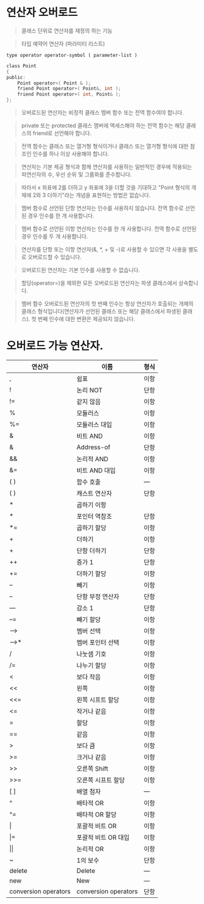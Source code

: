 
# 연산자 오버로드

> 클래스 단위로 연산자를 재정의 하는 기능

> 타입 예약어 연산자 (파라미터 리스트)
```
type operator operator-symbol ( parameter-list )
```

```C
class Point  
{  
public:  
    Point operator<( Point & );
    friend Point operator+( Point&, int );  
    friend Point operator+( int, Point& );  
};  
```
> 오버로드된 연산자는 비정적 클래스 멤버 함수 또는 전역 함수여야 합니다. 

> private 또는 protected 클래스 멤버에 액세스해야 하는 전역 함수는 해당 클래스의 friend로 선언해야 합니다. 

> 전역 함수는 클래스 또는 열거형 형식이거나 클래스 또는 열거형 형식에 대한 참조인 인수를 하나 이상 사용해야 합니다.

> 연산자는 기본 제공 형식과 함께 연산자를 사용하는 일반적인 경우에 적용되는 피연산자의 수, 우선 순위 및 그룹화를 준수합니다. 

> 따라서 x 좌표에 2를 더하고 y 좌표에 3을 더할 것을 기대하고 "Point 형식의 개체에 2와 3 더하기"라는 개념을 표현하는 방법은 없습니다.

> 멤버 함수로 선언된 단항 연산자는 인수를 사용하지 않습니다. 전역 함수로 선언된 경우 인수를 한 개 사용합니다.

> 멤버 함수로 선언된 이항 연산자는 인수를 한 개 사용합니다. 전역 함수로 선언된 경우 인수를 두 개 사용합니다.

> 연산자를 단항 또는 이항 연산자(&, *, + 및 -)로 사용할 수 있으면 각 사용을 별도로 오버로드할 수 있습니다.

> 오버로드된 연산자는 기본 인수를 사용할 수 없습니다.

> 할당(operator=)을 제외한 모든 오버로드된 연산자는 파생 클래스에서 상속합니다.

> 멤버 함수 오버로드된 연산자의 첫 번째 인수는 항상 연산자가 호출되는 개체의 클래스 형식입니다(연산자가 선언된 클래스 또는 해당 클래스에서 파생된 클래스). 첫 번째 인수에 대한 변환은 제공되지 않습니다.

# 오버로드 가능 연산자.

연산자 |	이름|	형식
--|--|--
,	|쉼표	|이항
!	|논리 NOT	|단항
!=	|같지 않음	|이항
%	|모듈러스	|이항
%=	|모듈러스 대입	|이항
&	|비트 AND	|이항
&	|Address-of	|단항
&&	|논리적 AND	|이항
&=	|비트 AND 대입	|이항
( )	|함수 호출	|—
( )	|캐스트 연산자	|단항
*	|곱하기	이항
*	|포인터 역참조	|단항
*=	|곱하기 할당	|이항
+	|더하기	|이항
+	|단항 더하기	|단항
++	|증가 1	|단항
+=	|더하기 할당	|이항
–	|빼기	|이항
–	|단항 부정 연산자	|단항
––	|감소 1	|단항
–=	|빼기 할당|	이항
–>	|멤버 선택	|이항
–>*	|멤버 포인터 선택	|이항
/	|나눗셈 기호	|이항
/=	|나누기 할당	|이항
<	|보다 작음	|이항
<<	|왼쪽 <Shift>	|이항
<<=	|왼쪽 시프트 할당	|이항
<=	|작거나 같음|	이항
=	|할당	|이항
==	|같음	|이항
>	|보다 큼	|이항
>=	|크거나 같음	|이항
>>	|오른쪽 Shift	|이항
>>=	|오른쪽 시프트 할당	|이항
[ ]	|배열 첨자	|—
^	|배타적 OR	|이항
^=	|배타적 OR 할당	|이항
&#124;	|포괄적 비트 OR	|이항
&#124;=	|포괄적 비트 OR 대입	|이항
&#124;&#124;|	논리적 OR	|이항
~	|1의 보수	|단항
delete|	Delete	|—
new	|New	|—
conversion operators |	conversion operators	|단항
